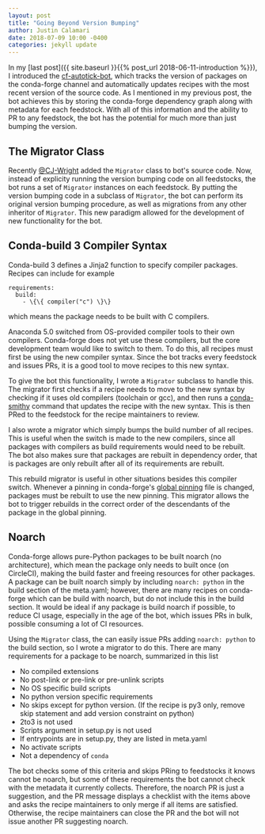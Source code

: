 ```yaml
---
layout: post
title: "Going Beyond Version Bumping"
author: Justin Calamari
date: 2018-07-09 10:00 -0400
categories: jekyll update
---
```


In my [last post]({{ site.baseurl }}{{% post_url 2018-06-11-introduction
%}}), I introduced the [cf-autotick-bot][cf-scripts], which tracks the
version of packages on the conda-forge channel and automatically updates
recipes with the most recent version of the source code. As I mentioned in
my previous post, the bot achieves this by storing the conda-forge
dependency graph along with metadata for each feedstock. With all of this
information and the ability to PR to any feedstock, the bot has the
potential for much more than just bumping the version.

## The Migrator Class

Recently [@CJ-Wright][CJ] added the `Migrator` class to bot's source code.
Now, instead of explicity running the version bumping code on all
feedstocks, the bot runs a set of `Migrator` instances on each feedstock. By
putting the version bumping code in a subclass of `Migrator`, the bot can
perform its original version bumping procedure, as well as migrations from
any other inheritor of `Migrator`. This new paradigm allowed for the
development of new functionality for the bot.

## Conda-build 3 Compiler Syntax

Conda-build 3 defines a Jinja2 function to specify compiler packages.
Recipes can include for example
```
requirements:
  build:
    - \{\{ compiler("c") \}\}
```
which means the package needs to be built with C compilers.

Anaconda 5.0 switched from OS-provided compiler tools to their own
compilers. Conda-forge does not yet use these compilers, but the core
development team would like to switch to them. To do this, all recipes must
first be using the new compiler syntax. Since the bot tracks every feedstock
and issues PRs, it is a good tool to move recipes to this new syntax.

To give the bot this functionality, I wrote a `Migrator` subclass to handle
this. The migrator first checks if a recipe needs to move to the new syntax
by checking if it uses old compilers (toolchain or gcc), and then runs a
[conda-smithy][smithy] command that updates the recipe with the new syntax.
This is then PRed to the feedstock for the recipe maintainers to review.

I also wrote a migrator which simply bumps the build number of all recipes.
This is useful when the switch is made to the new compilers, since all
packages with compilers as build requirements would need to be rebuilt. The
bot also makes sure that packages are rebuilt in dependency order, that is
packages are only rebuilt after all of its requirements are rebuilt.

This rebuild migrator is useful in other situations besides this compiler
switch. Whenever a pinning in conda-forge's [global pinning][pinning] file
is changed, packages must be rebuilt to use the new pinning. This migrator
allows the bot to trigger rebuilds in the correct order of the descendants
of the package in the global pinning.

## Noarch

Conda-forge allows pure-Python packages to be built noarch (no
architecture), which mean the package only needs to built once (on
CircleCI), making the build faster and freeing resources for other packages.
A package can be built noarch simply by including `noarch: python` in the
build section of the meta.yaml; however, there are many recipes on
conda-forge which can be build with noarch, but do not include this in the
build section. It would be ideal if any package is build noarch if possible,
to reduce CI usage, especially in the age of the bot, which issues PRs in
bulk, possible consuming a lot of CI resources.

Using the `Migrator` class, the can easily issue PRs adding `noarch: python`
to the build section, so I wrote a migrator to do this. There are many
requirements for a package to be noarch, summarized in this list

* No compiled extensions
* No post-link or pre-link or pre-unlink scripts
* No OS specific build scripts
* No python version specific requirements
* No skips except for python version. (If the recipe is py3 only, remove
  skip statement and add version constraint on python)
* 2to3 is not used
* Scripts argument in setup.py is not used
* If entrypoints are in setup.py, they are listed in meta.yaml
* No activate scripts
* Not a dependency of `conda`

The bot checks some of this criteria and skips PRing to feedstocks it knows
cannot be noarch, but some of these requirements the bot cannot check with
the metadata it currently collects. Therefore, the noarch PR is just a
suggestion, and the PR message displays a checklist with the items above and
asks the recipe maintainers to only merge if all items are satisfied.
Otherwise, the recipe maintainers can close the PR and the bot will not
issue another PR suggesting noarch.


[cf-scripts]: https://github.com/regro/cf-scripts
[CJ]: https://github.com/CJ-Wright
[smithy]: https://github.com/conda-forge/conda-smithy
[pinning]: https://github.com/conda-forge/conda-forge-pinning-feedstock/blob/master/recipe/conda_build_config.yaml
